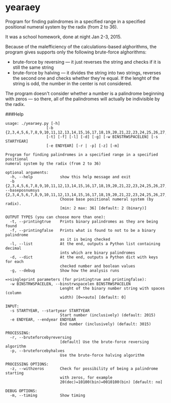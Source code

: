 yearaey
=======

Program for finding palindromes in a specified range in a specified positional numeral system by the radix (from 2 to 36).

It was a school homework, done at night Jan 2-3, 2015. 

Because of the malefficiency of the calculations-based alghorithms, the program gives supports only the following brute-force alghorithms:
 * brute-force by reversing — it just reverses the string and checks if it is still the same string
 * brute-force by halving — it divides the string into two strings, reverses the second one and checks whether they're equal. If the lenght of the string is odd, the number in the center is not considered.

The program doesn't consider whether a number is a palindrome beginning with zeros — so there, all of the palindromes will actually be indivisible by the radix.

 
###Help
```
usage: ./yearaey.py [-h]
                  [-b {2,3,4,5,6,7,8,9,10,11,12,13,14,15,16,17,18,19,20,21,22,23,24,25,26,27,28,29,30,31,32,33,34,35,36}]
                  [-t] [-f] [-l] [-d] [-g] [-w BINSTRWSPACELEN] [-s STARTYEAR]
                  [-e ENDYEAR] [-r | -p] [-z] [-m]

Program for finding palindromes in a specified range in a specified positional
numeral system by the radix (from 2 to 36)

optional arguments:
  -h, --help            show this help message and exit
  -b {2,3,4,5,6,7,8,9,10,11,12,13,14,15,16,17,18,19,20,21,22,23,24,25,26,27,28,29,30,31,32,33,34,35,36}, --baseposnumsys {2,3,4,5,6,7,8,9,10,11,12,13,14,15,16,17,18,19,20,21,22,23,24,25,26,27,28,29,30,31,32,33,34,35,36}
                        Choose base positional numeral system (by radix).
                        [min: 2 max: 36] [default: 2 (binary)]

OUTPUT TYPES (you can choose more than one):
  -t, --printingtrue    Prints binary palindromes as they are being found
  -f, --printingfalse   Prints what is found to not to be a binary palindrome
                        as it is being checked
  -l, --list            At the end, outputs a Python list containing decimal
                        ints which are binary palindromes
  -d, --dict            At the end, outputs a Python dict with keys for each
                        checked number and boolean values
  -g, --debug           Show how the analysis runs

=>singleprint parameters (for printingtrue and printingfalse):
  -w BINSTRWSPACELEN, --binstrwspacelen BINSTRWSPACELEN
                        Lenght of the binary number string with spaces (column
                        width) [0=>auto] [default: 0]

INPUT:
  -s STARTYEAR, --startyear STARTYEAR
                        Start number (inclusively) (default: 2015)
  -e ENDYEAR, --endyear ENDYEAR
                        End number (inclusively) (default: 3015)

PROCESSING:
  -r, --bruteforcebyreversing
                        [default] Use the brute-force reversing algorithm
  -p, --bruteforcebyhalves
                        Use the brute-force halving algorithm

PROCESSING OPTIONS:
  -z, --withzeros       Check for possibility of being a palindrome starting
                        with zeros, for example
                        20(dec)=10100(bin)=0010100(bin) [default: no]

DEBUG OPTIONS:
  -m, --timing          Show timing
```
